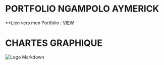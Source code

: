 # PORTFOLIO NGAMPOLO AYMERICK
**Lien vers mon Portfolio :
[VIEW](  https://lsdora.github.io/PORTFOLIO-BTS/ )

# CHARTES GRAPHIQUE

![Logo Markdown](https://example.com/logo.png)
